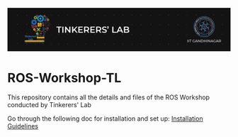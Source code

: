 ![image](images/TL_Header.png)

# ROS-Workshop-TL
This repository contains all the details and files of the ROS Workshop conducted by Tinkerers' Lab

Go through the following doc for installation and set up: [Installation Guidelines](https://github.com/GauravViramgami/ROS-Workshop-TL/blob/main/docs/INSTALL.MD)